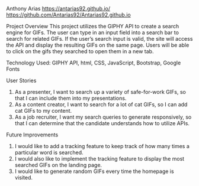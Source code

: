 Anthony Arias
https://antarias92.github.io/ 
https://github.com/Antarias92/Antarias92.github.io 

Project Overview
This project utilizes the GIPHY API to create a search engine for GIFs. The user can type in an input field into a search bar to search for related GIFs. If the user’s search input is valid, the site will access the API and display the resulting GIFs on the same page. Users will be able to click on the gifs they searched to open them in a new tab.

Technology Used: GIPHY API, html, CSS, JavaScript, Bootstrap, Google Fonts

User Stories
1.	As a presenter, I want to search up a variety of safe-for-work GIFs, so that I can include them into my presentations.
2.	As a content creator, I want to search for a lot of cat GIFs, so I can add cat GIFs to my content.
3.	As a job recruiter, I want my search queries to generate responsively, so that I can determine that the candidate understands how to utilize APIs.

Future Improvements
1.	I would like to add a tracking feature to keep track of how many times a particular word is searched.
2.	I would also like to implement the tracking feature to display the most searched GIFs on the landing page. 
3.	I would like to generate random GIFs every time the homepage is visited.
